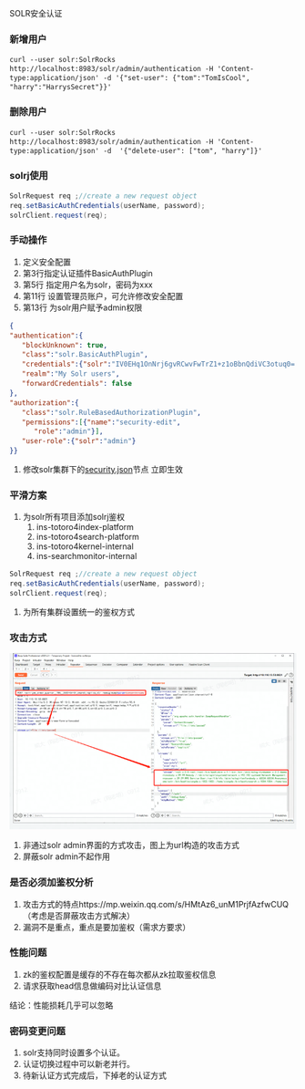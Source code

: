 SOLR安全认证

### 新增用户

```Shell
curl --user solr:SolrRocks http://localhost:8983/solr/admin/authentication -H 'Content-type:application/json' -d '{"set-user": {"tom":"TomIsCool", "harry":"HarrysSecret"}}'
```

### 删除用户

```Shell
curl --user solr:SolrRocks http://localhost:8983/solr/admin/authentication -H 'Content-type:application/json' -d  '{"delete-user": ["tom", "harry"]}'
```



### solrj使用

```Java
SolrRequest req ;//create a new request object
req.setBasicAuthCredentials(userName, password);
solrClient.request(req);
```

### 手动操作

1. 定义安全配置
2. 第3行指定认证插件BasicAuthPlugin
3. 第5行 指定用户名为solr，密码为xxx
4. 第11行 设置管理员账户，可允许修改安全配置
5. 第13行 为solr用户赋予admin权限



```JSON
{
"authentication":{ 
   "blockUnknown": true, 
   "class":"solr.BasicAuthPlugin",
   "credentials":{"solr":"IV0EHq1OnNrj6gvRCwvFwTrZ1+z1oBbnQdiVC3otuq0= Ndd7LKvVBAaZIF0QAVi1ekCfAJXr1GGfLtRUXhgrF8c="}, 
   "realm":"My Solr users", 
   "forwardCredentials": false 
},
"authorization":{
   "class":"solr.RuleBasedAuthorizationPlugin",
   "permissions":[{"name":"security-edit",
      "role":"admin"}], 
   "user-role":{"solr":"admin"} 
}}
```

1. 修改solr集群下的[security.json](https://solr.apache.org/guide/8_5/authentication-and-authorization-plugins.html#enable-plugins-with-security-json)节点 立即生效

### 平滑方案

1. 为solr所有项目添加solrj鉴权
   1. ins-totoro4index-platform
   2. ins-totoro4search-platform
   3. ins-totoro4kernel-internal
   4. ins-searchmonitor-internal

```Java
SolrRequest req ;//create a new request object
req.setBasicAuthCredentials(userName, password);
solrClient.request(req);
```

1. 为所有集群设置统一的鉴权方式



### 攻击方式

![img](https://raw.githubusercontent.com/ppb2/note/main/imgs/asynccode)

1. 非通过solr admin界面的方式攻击，图上为url构造的攻击方式
2. 屏蔽solr admin不起作用

### 是否必须加鉴权分析

1. 攻击方式的特点https://mp.weixin.qq.com/s/HMtAz6_unM1PrjfAzfwCUQ（考虑是否屏蔽攻击方式解决）
2. 漏洞不是重点，重点是要加鉴权（需求方要求）

### 性能问题

1. zk的鉴权配置是缓存的不存在每次都从zk拉取鉴权信息
2. 请求获取head信息做编码对比认证信息

结论：性能损耗几乎可以忽略

### 密码变更问题

1. solr支持同时设置多个认证。
2. 认证切换过程中可以新老并行。
3. 待新认证方式完成后，下掉老的认证方式